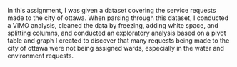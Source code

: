 In this assignment, I was given a dataset covering the service requests made to the city of ottawa. When parsing through this dataset, I conducted a VIMO analysis, cleaned the data by freezing, adding white space, and splitting columns, and conducted an exploratory analysis based on a pivot table and graph I created to discover that many requests being made to the city of ottawa were not being assigned wards, especially in the water and environment requests. 

